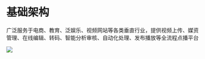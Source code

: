 # 基础架构

广泛服务于电商、教育、泛娱乐、视频网站等各类垂直行业，提供视频上传、媒资管理、在线编辑、转码、智能分析审核、自动化处理、发布播放等全流程点播平台

![](https://github.com/jdcloudcom/cn/blob/cn-Video-on-Demand/image/Video-on-Demand/%E5%9F%BA%E7%A1%80%E6%9E%B6%E6%9E%84.png
)

